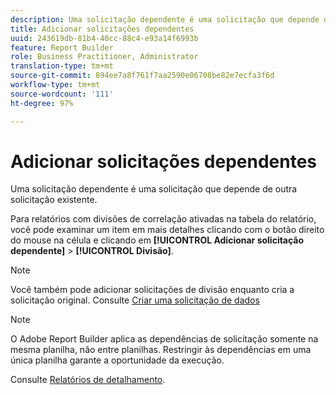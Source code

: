 ```yaml
---
description: Uma solicitação dependente é uma solicitação que depende de outra solicitação existente.
title: Adicionar solicitações dependentes
uuid: 243619db-81b4-40cc-88c4-e93a14f6993b
feature: Report Builder
role: Business Practitioner, Administrator
translation-type: tm+mt
source-git-commit: 894ee7a8f761f7aa2590e06708be82e7ecfa3f6d
workflow-type: tm+mt
source-wordcount: '111'
ht-degree: 97%

---
```



# Adicionar solicitações dependentes

Uma solicitação dependente é uma solicitação que depende de outra solicitação existente.

Para relatórios com divisões de correlação ativadas na tabela do relatório, você pode examinar um item em mais detalhes clicando com o botão direito do mouse na célula e clicando em **[!UICONTROL Adicionar solicitação dependente]** > **[!UICONTROL Divisão]**.

>[!NOTE]
>
>Você também pode adicionar solicitações de divisão enquanto cria a solicitação original. Consulte [Criar uma solicitação de dados](/help/analyze/report-builder/data-requests/t-create-a-data-request.md)

>[!NOTE]
>
>O Adobe Report Builder aplica as dependências de solicitação somente na mesma planilha, não entre planilhas. Restringir às dependências em uma única planilha garante a oportunidade da execução.

Consulte [Relatórios de detalhamento](/help/analyze/reports-analytics/reports-customize/breakdowns.md).
